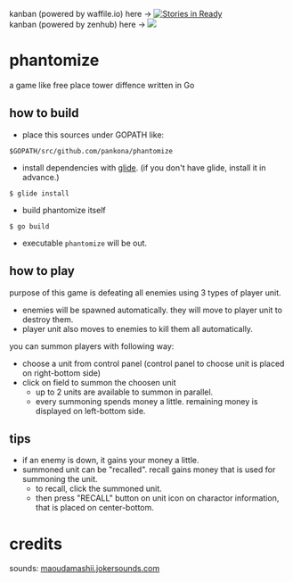 
kanban (powered by waffile.io) here -> [![Stories in Ready](https://badge.waffle.io/pankona/phantomize.png?label=ready&title=Ready)](https://waffle.io/pankona/phantomize?utm_source=badge)  
kanban (powered by zenhub) here -> <a href="https://app.zenhub.com/workspace/o/pankona/phantomize/boards?repos=90622123"><img src="https://raw.githubusercontent.com/ZenHubIO/support/master/zenhub-badge.png"></a>

# phantomize

a game like free place tower diffence written in Go

## how to build

* place this sources under GOPATH like:

`$GOPATH/src/github.com/pankona/phantomize`

* install dependencies with [glide](https://github.com/Masterminds/glide). (if you don't have glide, install it in advance.)

`$ glide install`

* build phantomize itself

`$ go build`

* executable `phantomize` will be out.

## how to play

purpose of this game is defeating all enemies using 3 types of player unit.

* enemies will be spawned automatically. they will move to player unit to destroy them.
* player unit also moves to enemies to kill them all automatically.

you can summon players with following way:
* choose a unit from control panel (control panel to choose unit is placed on right-bottom side)
* click on field to summon the choosen unit
  * up to 2 units are available to summon in parallel.
  * every summoning spends money a little. remaining money is displayed on left-bottom side.

## tips

* if an enemy is down, it gains your money a little.
* summoned unit can be "recalled". recall gains money that is used for summoning the unit.
  * to recall, click the summoned unit.
  * then press "RECALL" button on unit icon on charactor information, that is placed on center-bottom.

# credits

sounds: [maoudamashii.jokersounds.com](http://maoudamashii.jokersounds.com/)

